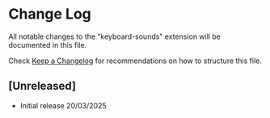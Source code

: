 # Change Log

All notable changes to the "keyboard-sounds" extension will be documented in this file.

Check [Keep a Changelog](http://keepachangelog.com/) for recommendations on how to structure this file.

## [Unreleased]

- Initial release
20/03/2025